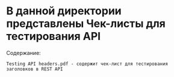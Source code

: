 # В данной директории представлены Чек-листы для тестирования API
Содержание:
```
Testing API headers.pdf - содержит чек-лист для тестирования заголовков в REST API  
```
